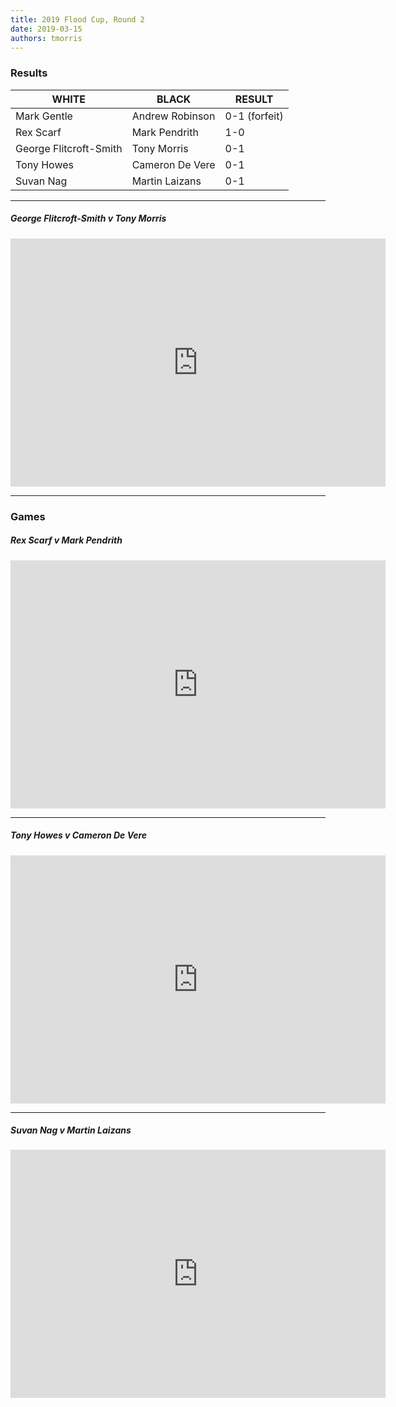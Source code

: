 ```yaml
---
title: 2019 Flood Cup, Round 2
date: 2019-03-15
authors: tmorris
---
```


### Results

| WHITE                  | BLACK              | RESULT        |
| ---------------------- | ------------------ | ------------- |
| Mark Gentle            | Andrew Robinson    | 0-1 (forfeit) |
| Rex Scarf              | Mark Pendrith      | 1-0           |
| George Flitcroft-Smith | Tony Morris        | 0-1           |
| Tony Howes             | Cameron De Vere    | 0-1           |
| Suvan Nag              | Martin Laizans     | 0-1           |

----

##### George Flitcroft-Smith v Tony Morris

<iframe src="https://lichess.org/embed/Tv1ie45I?theme=auto&amp;bg=auto" width=600 height=397 frameborder=0></iframe>

----

### Games

##### Rex Scarf v Mark Pendrith

<iframe src="https://lichess.org/embed/kN4jlD32?theme=auto&amp;bg=auto" width=600 height=397 frameborder=0></iframe>

----

##### Tony Howes v Cameron De Vere

<iframe src="https://lichess.org/embed/2CzrmNUm?theme=auto&amp;bg=auto" width=600 height=397 frameborder=0></iframe>

----

##### Suvan Nag v Martin Laizans

<iframe src="https://lichess.org/qPZmIF7Y?theme=auto&amp;bg=auto" width=600 height=397 frameborder=0></iframe>
